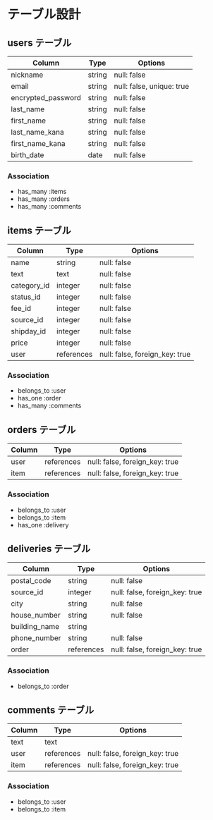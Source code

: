 # テーブル設計

## users テーブル

| Column             | Type    | Options                   |
|--------------------|---------|---------------------------|
| nickname           | string  | null: false               |
| email              | string  | null: false, unique: true |
| encrypted_password | string  | null: false               |
| last_name          | string  | null: false               |
| first_name         | string  | null: false               |
| last_name_kana     | string  | null: false               |
| first_name_kana    | string  | null: false               |
| birth_date         | date    | null: false               |

### Association

- has_many :items
- has_many :orders
- has_many :comments

## items テーブル

| Column             | Type       | Options                        |
| ------------------ | ---------- | ------------------------------ |
| name               | string     | null: false                    |
| text               | text       | null: false                    |
| category_id        | integer    | null: false                    |
| status_id          | integer    | null: false                    |
| fee_id             | integer    | null: false                    |
| source_id          | integer    | null: false                    |
| shipday_id         | integer    | null: false                    |
| price              | integer    | null: false                    |
| user               | references | null: false, foreign_key: true |

### Association

- belongs_to :user
- has_one :order
- has_many :comments


## orders テーブル

| Column        | Type       | Options                        |
|---------------|------------|--------------------------------|
| user          | references | null: false, foreign_key: true |
| item          | references | null: false, foreign_key: true |

### Association

- belongs_to :user
- belongs_to :item
- has_one :delivery


## deliveries テーブル

| Column             | Type           | Options                        |
| ------------------ | -------------- | ------------------------------ |
| postal_code        | string         | null: false                    |
| source_id          | integer        | null: false, foreign_key: true |
| city               | string         | null: false                    |
| house_number       | string         | null: false                    |
| building_name      | string         |                                |
| phone_number       | string         | null: false                    |
| order              | references     | null: false, foreign_key: true |

### Association

- belongs_to :order


## comments テーブル

| Column        | Type       | Options                        |
|---------------|------------|--------------------------------|
| text          | text       |                                |
| user          | references | null: false, foreign_key: true |
| item          | references | null: false, foreign_key: true |

### Association

- belongs_to :user
- belongs_to :item